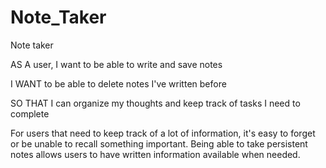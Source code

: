 # Note_Taker
Note taker

AS A user, I want to be able to write and save notes

I WANT to be able to delete notes I've written before

SO THAT I can organize my thoughts and keep track of tasks I need to complete

For users that need to keep track of a lot of information, it's easy to forget or be unable to recall something important. Being able to take persistent notes allows users to have written information available when needed.
